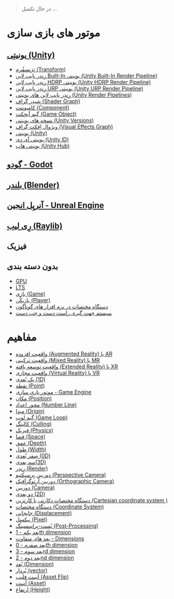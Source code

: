 > در حال تکمیل ...

# موتور های بازی سازی
## [یونیتی (Unity)](یونیتی%20-%20Unity/یونیتی%20(Unity).md)
- [تِرَنسفُرم (Transform)](یونیتی%20-%20Unity/تِرَنسفُرم%20(Transform).md)
- [رِندِر پایپ لاین Built-In یونیتی (Unity Built-In Render Pipeline)](یونیتی%20-%20Unity/رِندِر%20پایپ%20لاین%20Built-In%20یونیتی%20(Unity%20Built-In%20Render%20Pipeline).md)
- [رِندِر پایپ لاین HDRP یونیتی (Unity HDRP Render Pipeline)](یونیتی%20-%20Unity/رِندِر%20پایپ%20لاین%20HDRP%20یونیتی%20(Unity%20HDRP%20Render%20Pipeline).md)
- [رِندِر پایپ لاین URP یونیتی (Unity URP Render Pipeline)](یونیتی%20-%20Unity/رِندِر%20پایپ%20لاین%20URP%20یونیتی%20(Unity%20URP%20Render%20Pipeline).md)
- [رِندِر پایپ لاین های یونیتی (Unity Render Pipelines)](یونیتی%20-%20Unity/رِندِر%20پایپ%20لاین%20های%20یونیتی%20(Unity%20Render%20Pipelines).md)
- [شِیدِر گِراف (Shader Graph)](یونیتی%20-%20Unity/شِیدِر%20گِراف%20(Shader%20Graph).md)
- [کامپوننت (Component)](یونیتی%20-%20Unity/کامپوننت%20(Component).md)
- [گِیم آبجِکت (Game Object)](یونیتی%20-%20Unity/گِیم%20آبجِکت%20(Game%20Object).md)
- [نسخه های یونیتی (Unity Versions)](یونیتی%20-%20Unity/نسخه%20های%20یونیتی%20(Unity%20Versions).md)
- [ویژوال اِفِکت گِراف (Visual Effects Graph)](یونیتی%20-%20Unity/ویژوال%20اِفِکت%20گِراف%20(Visual%20Effects%20Graph).md)
- [یونیتی (Unity)](یونیتی%20-%20Unity/یونیتی%20(Unity).md)
- [یونیتی آی دی (Unity ID)](یونیتی%20-%20Unity/یونیتی%20آی%20دی%20(Unity%20ID).md)
- [یونیتی هاب (Unity Hub)](یونیتی%20-%20Unity/یونیتی%20هاب%20(Unity%20Hub).md)

## [گودو - Godot](گودو%20-%20Godot/گودو%20-%20Godot.md)

## [بلندر (Blender)](بِلِندِر%20-%20Blender/بلندر%20(Blender).md)

## [آنریِل انجین - Unreal Engine](آنریِل%20انجین%20-%20Unreal%20Engine/آنریِل%20انجین%20-%20Unreal%20Engine.md)

## [رِی لیب (Raylib)](رِی%20لیب%20-%20Raylib/رِی%20لیب%20(Raylib).md)

## فیزیک

## بدون دسته بندی
- [GPU](بدون%20دسته%20بندی/GPU.md)
- [LTS](بدون%20دسته%20بندی/LTS.md)
- [بازی (Game)](بدون%20دسته%20بندی/بازی%20(Game).md)
- [بازیکُن (Player)](بدون%20دسته%20بندی/بازیکُن%20(Player).md)
- [دستگاه مختصات در نرم افزار های گوناگون](بدون%20دسته%20بندی/دستگاه%20مختصات%20در%20نرم%20افزار%20های%20گوناگون.md)
- [سیستم جهت گیری راست دست و چپ دست](بدون%20دسته%20بندی/سیستم%20جهت%20گیری%20راست%20دست%20و%20چپ%20دست.md)

# مفاهیم
- [واقعیت افزوده (Augmented Reality) یا AR](مفاهیم/واقعیت%20افزوده%20(Augmented%20Reality)%20یا%20AR.md)
- [واقعیت ترکیبی (Mixed Reality) یا MR](مفاهیم/واقعیت%20ترکیبی%20(Mixed%20Reality)%20یا%20MR.md)
- [واقعیت توسعه یافته (Extended Reality) یا XR](مفاهیم/واقعیت%20توسعه%20یافته%20(Extended%20Reality)%20یا%20XR.md)
- [واقعیت مجازی (Virtual Reality) یا VR](مفاهیم/واقعیت%20مجازی%20(Virtual%20Reality)%20یا%20VR.md)
- [یک بُعدی (1D)](مفاهیم/یک%20بُعدی%20(1D).md)
- [نقطه (Point)](مفاهیم/نقطه%20(Point).md)
- [موتور بازی سازی - Game Engine](مفاهیم/موتور%20بازی%20سازی%20-%20Game%20Engine.md)
- [مکان (Position)](مفاهیم/مکان%20(Position).md)
- [محور اعداد (Number Line)](مفاهیم/محور%20اعداد%20(Number%20Line).md)
- [مبدا (Origin)](مفاهیم/مبدا%20(Origin).md)
- [گِیم لوپ (Game Loop)](مفاهیم/گِیم%20لوپ%20(Game%20Loop).md)
- [کالینگ (Culling)](مفاهیم/کالینگ%20(Culling).md)
- [فیزیک (Physics)](مفاهیم/فیزیک%20(Physics).md)
- [فضا (Space)](مفاهیم/فضا%20(Space).md)
- [عمق (Depth)](مفاهیم/عمق%20(Depth).md)
- [طول (Width)](مفاهیم/طول%20(Width).md)
- [صِفر بُعدی (0D)](مفاهیم/صِفر%20بُعدی%20(0D).md)
- [سه بعدی(3D)](مفاهیم/سه%20بعدی(3D).md)
- [رِندِر (Render)](مفاهیم/رِندِر%20(Render).md)
- [دوربین پِرسپِکتیو (Perspective Camera)](مفاهیم/دوربین%20پِرسپِکتیو%20(Perspective%20Camera).md)
- [دوربین اُرتوگرافیک (Orthographic Camera)](مفاهیم/دوربین%20اُرتوگرافیک%20(Orthographic%20Camera).md)
- [دوربین (Camera)](مفاهیم/دوربین%20(Camera).md)
- [دو بعدی (2D)](مفاهیم/دو%20بعدی%20(2D).md)
- [دستگاه مختصات دکارتی یا کارتزین (Cartesian coordinate system )](مفاهیم/دستگاه%20مختصات%20دکارتی%20یا%20کارتزین%20(Cartesian%20coordinate%20system%20).md)
- [دستگاه مختصات (Coordinate System)](مفاهیم/دستگاه%20مختصات%20(Coordinate%20System).md)
- [جابجایی (Displacement)](مفاهیم/جابجایی%20(Displacement).md)
- [پیکسِل (Pixel)](مفاهیم/پیکسِل%20(Pixel).md)
- [پُست-پِراسِسینگ (Post-Processing)](مفاهیم/پُست-پِراسِسینگ%20(Post-Processing).md)
- [بعد یکم - 1th dimension](مفاهیم/بعد%20یکم%20-%201th%20dimension.md)
- [بعد های متفاوت - Dimensions](مفاهیم/بعد%20های%20متفاوت%20-%20Dimensions.md)
- [بعد صفرم - 0th dimension](مفاهیم/بعد%20صفرم%20-%200th%20dimension.md)
- [بعد سوم - 3rd dimension](مفاهیم/بعد%20سوم%20-%203rd%20dimension.md)
- [بعد دوم - 2nd dimension](مفاهیم/بعد%20دوم%20-%202nd%20dimension.md)
- [بُعد (Dimension)](مفاهیم/بُعد%20(Dimension).md)
- [بُردار (vector)](مفاهیم/بُردار%20(vector).md)
- [اَسِت فلیپ (Asset Flip)](مفاهیم/اَسِت%20فلیپ%20(Asset%20Flip).md)
- [اَسِت (Asset)](مفاهیم/اَسِت%20(Asset).md)
- [ارتفاع (Height)](مفاهیم/ارتفاع%20(Height).md)